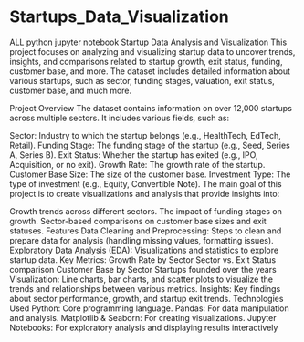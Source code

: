 # Startups_Data_Visualization
ALL python jupyter notebook
Startup Data Analysis and Visualization
This project focuses on analyzing and visualizing startup data to uncover trends, insights, and comparisons related to startup growth, exit status, funding, customer base, and more. The dataset includes detailed information about various startups, such as sector, funding stages, valuation, exit status, customer base, and much more.

Project Overview
The dataset contains information on over 12,000 startups across multiple sectors. It includes various fields, such as:

Sector: Industry to which the startup belongs (e.g., HealthTech, EdTech, Retail).
Funding Stage: The funding stage of the startup (e.g., Seed, Series A, Series B).
Exit Status: Whether the startup has exited (e.g., IPO, Acquisition, or no exit).
Growth Rate: The growth rate of the startup.
Customer Base Size: The size of the customer base.
Investment Type: The type of investment (e.g., Equity, Convertible Note).
The main goal of this project is to create visualizations and analysis that provide insights into:

Growth trends across different sectors.
The impact of funding stages on growth.
Sector-based comparisons on customer base sizes and exit statuses.
Features
Data Cleaning and Preprocessing: Steps to clean and prepare data for analysis (handling missing values, formatting issues).
Exploratory Data Analysis (EDA): Visualizations and statistics to explore startup data.
Key Metrics:
Growth Rate by Sector
Sector vs. Exit Status comparison
Customer Base by Sector
Startups founded over the years
Visualization:
Line charts, bar charts, and scatter plots to visualize the trends and relationships between various metrics.
Insights: Key findings about sector performance, growth, and startup exit trends.
Technologies Used
Python: Core programming language.
Pandas: For data manipulation and analysis.
Matplotlib & Seaborn: For creating visualizations.
Jupyter Notebooks: For exploratory analysis and displaying results interactively
